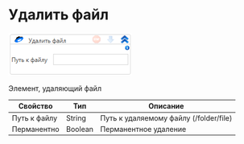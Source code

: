 # Удалить файл

![](<../../../../.gitbook/assets/image (520).png>)

Элемент, удаляющий файл

| Свойство     | Тип     | Описание                               |
| ------------ | ------- | -------------------------------------- |
| Путь к файлу | String  | Путь к удаляемому файлу (/folder/file) |
| Перманентно  | Boolean | Перманентное удаление                  |
